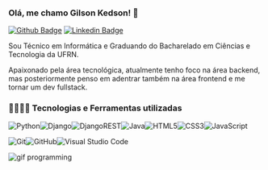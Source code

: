 ### Olá, me chamo Gilson Kedson! 👋

[![Github Badge](https://img.shields.io/badge/-Github-000?style=flat-square&logo=Github&logoColor=white&link=github.com/GilsonKedson)](https://github.com/GilsonKedson)
[![Linkedin Badge](https://img.shields.io/badge/-LinkedIn-blue?style=flat-square&logo=Linkedin&logoColor=white&link=linkedin.com/in/gilson-kedson/)](https://www.linkedin.com/in/gilson-kedson/)

Sou Técnico em Informática e Graduando do Bacharelado em Ciências e Tecnologia da UFRN. 

Apaixonado pela área tecnológica, atualmente tenho foco na área backend, mas posteriormente penso em adentrar também na área frontend e me tornar um dev fullstack.

### 🚀👨🏻‍💻 Tecnologias e Ferramentas utilizadas
<img alt="Python" src="https://img.shields.io/badge/python-%2314354C.svg?style=for-the-badge&logo=python&logoColor=white"/><img alt="Django" src="https://img.shields.io/badge/django-%23092E20.svg?style=for-the-badge&logo=django&logoColor=white"/><img alt="DjangoREST" src="https://img.shields.io/badge/DJANGO-REST-ff1709?style=for-the-badge&logo=django&logoColor=white&color=ff1709&labelColor=gray"/><img alt="Java" src="https://img.shields.io/badge/java-%23ED8B00.svg?style=for-the-badge&logo=java&logoColor=white"/><img alt="HTML5" src="https://img.shields.io/badge/html5-%23E34F26.svg?style=for-the-badge&logo=html5&logoColor=white"/><img alt="CSS3" src="https://img.shields.io/badge/css3-%231572B6.svg?style=for-the-badge&logo=css3&logoColor=white"/><img alt="JavaScript" src="https://img.shields.io/badge/javascript-%23323330.svg?style=for-the-badge&logo=javascript&logoColor=%23F7DF1E"/>

<img alt="Git" src="https://img.shields.io/badge/git-%23F05033.svg?style=for-the-badge&logo=git&logoColor=white"/><img alt="GitHub" src="https://img.shields.io/badge/github-%23121011.svg?style=for-the-badge&logo=github&logoColor=white"/><img alt="Visual Studio Code" src="https://img.shields.io/badge/VisualStudioCode-0078d7.svg?style=for-the-badge&logo=visual-studio-code&logoColor=white"/>

<img alt="gif programming" src="https://i.pinimg.com/originals/e4/26/70/e426702edf874b181aced1e2fa5c6cde.gif">
